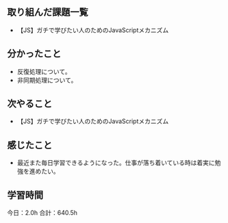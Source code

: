 ## 取り組んだ課題一覧
* 【JS】ガチで学びたい人のためのJavaScriptメカニズム
## 分かったこと
* 反復処理について。
* 非同期処理について。
      
    
    

## 次やること
* 【JS】ガチで学びたい人のためのJavaScriptメカニズム
## 感じたこと
* 最近また毎日学習できるようになった。仕事が落ち着いている時は着実に勉強を進めたい。
 
## 学習時間
今日：2.0h
合計：640.5h

